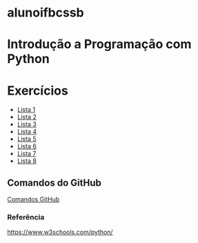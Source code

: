 # alunoifbcssb

# Introdução a Programação com Python

# Exercícios
* <a href="">Lista 1</a>
* <a href="">Lista 2</a>
* <a href="">Lista 3</a>
* <a href="">Lista 4</a>
* <a href="">Lista 5</a>
* <a href="">Lista 6</a>
* <a href="">Lista 7</a>
* <a href="">Lista 8</a>

## Comandos do GitHub
<a href="https://github.com/sisedusiqueira/alunoifbcssb/blob/main/github-git-cheat-sheet.pdf">Comandos GitHub</a>

### Referência
https://www.w3schools.com/python/

  
